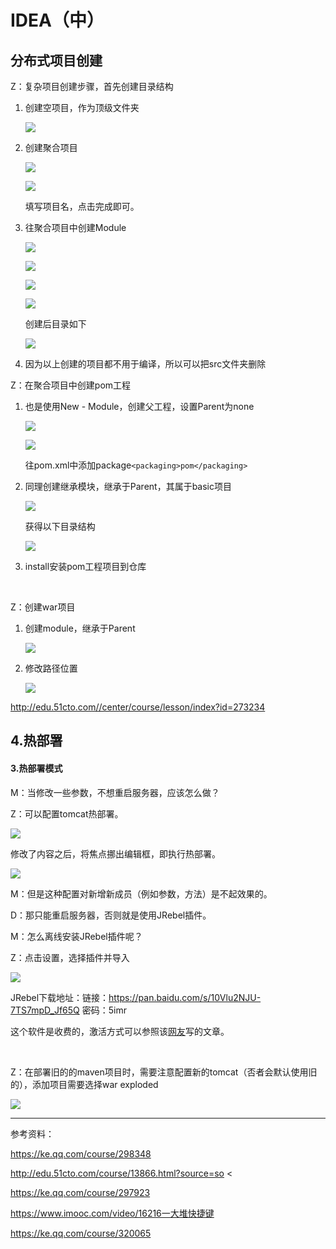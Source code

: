 # IDEA（中）

## 分布式项目创建

Z：复杂项目创建步骤，首先创建目录结构   

1. 创建空项目，作为顶级文件夹   

   ![](..\imgs\id40.png)  

2. 创建聚合项目

   ![](..\imgs\id41.png)  

   ![](..\imgs\id42.png)  

   填写项目名，点击完成即可。

3. 往聚合项目中创建Module   

   ![](..\imgs\id42.png)

   ![](..\imgs\id43.png)  

   ![](..\imgs\id44.png)  

   ![](..\imgs\id45.png)  

   创建后目录如下

   ![](..\imgs\id46.png)  

4. 因为以上创建的项目都不用于编译，所以可以把src文件夹删除   

Z：在聚合项目中创建pom工程  

1. 也是使用New - Module，创建父工程，设置Parent为none  

   ![](..\imgs\id47.png)  

   ![](..\imgs\id47.png) 

   往pom.xml中添加package``<packaging>pom</packaging>``    

2. 同理创建继承模块，继承于Parent，其属于basic项目      

   ![](..\imgs\id49.png)   

   获得以下目录结构

   ![](..\imgs\id50.png)  

3. install安装pom工程项目到仓库

   ​

Z：创建war项目   

1. 创建module，继承于Parent

   ![](..\imgs\id51.png)    

2. 修改路径位置  

   ![](..\imgs\id52.png)  







 









http://edu.51cto.com//center/course/lesson/index?id=273234





## 4.热部署



#### 3.热部署模式

M：当修改一些参数，不想重启服务器，应该怎么做？

Z：可以配置tomcat热部署。

![](D:\github_place\itTools\imgs\id18.png)  

修改了内容之后，将焦点挪出编辑框，即执行热部署。

![](D:\github_place\itTools\imgs\id19.png)  

M：但是这种配置对新增新成员（例如参数，方法）是不起效果的。

D：那只能重启服务器，否则就是使用JRebel插件。

M：怎么离线安装JRebel插件呢？

Z：点击设置，选择插件并导入

![](D:\github_place\itTools\imgs\id20.png)  

JRebel下载地址：链接：https://pan.baidu.com/s/10Vlu2NJU-7TS7mpD_Jf65Q 密码：5imr   

这个软件是收费的，激活方式可以参照该[网友](https://blog.csdn.net/qq_27093465/article/details/79148498)写的文章。







​    

Z：在部署旧的的maven项目时，需要注意配置新的tomcat（否者会默认使用旧的），添加项目需要选择war exploded  

![](D:\github_place\itTools\imgs\id22.png)











------

参考资料：

https://ke.qq.com/course/298348

http://edu.51cto.com/course/13866.html?source=so   <

https://ke.qq.com/course/297923

https://www.imooc.com/video/16216一大堆快捷键

https://ke.qq.com/course/320065























